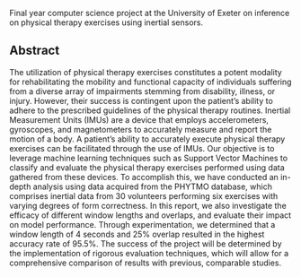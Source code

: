 Final year computer science project at the University of Exeter on inference on physical therapy exercises using inertial sensors.

## Abstract
The utilization of physical therapy exercises constitutes a potent modality for rehabilitating the mobility and functional capacity of individuals suffering from a diverse array of impairments stemming
from disability, illness, or injury. However, their success is contingent upon the patient’s ability to adhere to the prescribed guidelines of the physical therapy routines. Inertial Measurement Units (IMUs)
are a device that employs accelerometers, gyroscopes, and magnetometers to accurately measure and
report the motion of a body. A patient’s ability to accurately execute physical therapy exercises can be
facilitated through the use of IMUs. Our objective is to leverage machine learning techniques such as
Support Vector Machines to classify and evaluate the physical therapy exercises performed using data
gathered from these devices. To accomplish this, we have conducted an in-depth analysis using data
acquired from the PHYTMO database, which comprises inertial data from 30 volunteers performing
six exercises with varying degrees of form correctness. In this report, we also investigate the efficacy
of different window lengths and overlaps, and evaluate their impact on model performance. Through
experimentation, we determined that a window length of 4 seconds and 25% overlap resulted in the
highest accuracy rate of 95.5%. The success of the project will be determined by the implementation
of rigorous evaluation techniques, which will allow for a comprehensive comparison of results with
previous, comparable studies.
